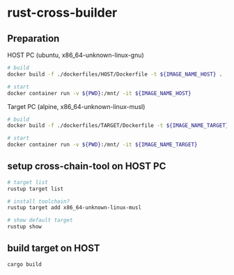 # rust-cross-builder
## Preparation
HOST PC (ubuntu, x86_64-unknown-linux-gnu)
```bash
# build
docker build -f ./dockerfiles/HOST/Dockerfile -t ${IMAGE_NAME_HOST} .

# start
docker container run -v ${PWD}:/mnt/ -it ${IMAGE_NAME_HOST}
```

Target PC (alpine, x86_64-unknown-linux-musl)
```bash
# build
docker build -f ./dockerfiles/TARGET/Dockerfile -t ${IMAGE_NAME_TARGET} .

# start
docker container run -v ${PWD}:/mnt/ -it ${IMAGE_NAME_TARGET}
```

## setup cross-chain-tool on HOST PC
```bash
# target list
rustup target list

# install toolchain?
rustup target add x86_64-unknown-linux-musl

# show default target
rustup show

```

## build target on HOST
```bash
cargo build
```